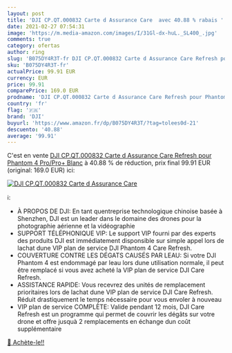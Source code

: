 ```yaml
---
layout: post
title: 'DJI CP.QT.000832 Carte d Assurance Care  avec 40.88 % rabais '
date: 2021-02-27 07:54:31
image: 'https://m.media-amazon.com/images/I/31Gl-dx-huL._SL400_.jpg'
comments: true
category: ofertas
author: ring
slug: 'B075DY4R3T-fr DJI CP.QT.000832 Carte d Assurance Care Refresh pour...'
sku: 'B075DY4R3T-fr'
actualPrice: 99.91 EUR
currency: EUR
price: 99.91
comparePrice: 169.0 EUR
prodname: 'DJI CP.QT.000832 Carte d Assurance Care Refresh pour Phantom 4 Pro/Pro+ Blanc'
country: 'fr'
flag: '🇫🇷'
brand: 'DJI'
buyurl: 'https://www.amazon.fr/dp/B075DY4R3T/?tag=tolees0d-21'
descuento: '40.88'
average: '99.91'
---
```


C'est en vente [DJI CP.QT.000832 Carte d Assurance Care Refresh pour Phantom 4 Pro/Pro+ Blanc](https://www.amazon.fr/dp/B075DY4R3T/?tag=tolees0d-21)  à  40.88 % de réduction, prix final  99.91 EUR (original: 169.0 EUR) ici:

[![DJI CP.QT.000832 Carte d Assurance Care ](https://m.media-amazon.com/images/I/31Gl-dx-huL._SL400_.jpg)](https://www.amazon.fr/dp/B075DY4R3T/?tag=tolees0d-21)

ℹ️:

- À PROPOS DE DJI: En tant quentreprise technologique chinoise basée à Shenzhen, DJI est un leader dans le domaine des drones pour la photographie aérienne et la vidéographie
- SUPPORT TÉLÉPHONIQUE VIP: Le support VIP fourni par des experts des produits DJI est immédiatement disponsible sur simple appel lors de lachat dune VIP plan de service DJI Phantom 4 Care Refresh.
- COUVERTURE CONTRE LES DÉGATS CAUSÉS PAR LEAU: Si votre DJI Phantom 4 est endommagé par leau lors dune utilisation normale, il peut être remplacé si vous avez acheté la VIP plan de service DJI Care Refresh.
- ASSISTANCE RAPIDE: Vous recevrez des unités de remplacement prioritaires lors de lachat dune VIP plan de service DJI Care Refresh. Réduit drastiquement le temps nécessaire pour vous envoler à nouveau
- VIP plan de service COMPLÈTE: Valide pendant 12 mois, DJI Care Refresh est un programme qui permet de couvrir les dégâts sur votre drone et offre jusquà 2 remplacements en échange dun coût supplémentaire

[🛒 Achète-le!!](https://www.amazon.fr/dp/B075DY4R3T/?tag=tolees0d-21)
